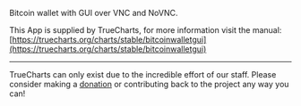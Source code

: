 Bitcoin wallet with GUI over VNC and NoVNC.&#xD;   

This App is supplied by TrueCharts, for more information visit the manual: [https://truecharts.org/charts/stable/bitcoinwalletgui](https://truecharts.org/charts/stable/bitcoinwalletgui)

---

TrueCharts can only exist due to the incredible effort of our staff.
Please consider making a [donation](https://truecharts.org/sponsor) or contributing back to the project any way you can!
